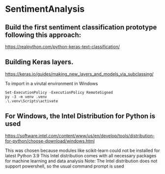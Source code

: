 # SentimentAnalysis
## Build the first sentiment classification prototype following this approach:
https://realpython.com/python-keras-text-classification/

## Building Keras layers.
https://keras.io/guides/making_new_layers_and_models_via_subclassing/

To import in a virutal environment in Windows
```
Set-ExecutionPolicy -ExecutionPolicy RemoteSigned
py -3 -m venv .venv
.\.venv\Scripts\activate
```

## For Windows, the Intel Distribution for Python is used
https://software.intel.com/content/www/us/en/develop/tools/distribution-for-python/choose-download/windows.html

This was chosen because modules like scikit-learn could not be installed for latest Python 3.9
This Intel distribution comes with all necessary packages for machine learning and data analysis
    Note: The Intel distribution does not support powershell, so the usual command prompt is used

